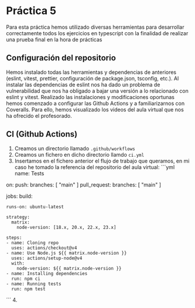 # Práctica 5
Para esta práctica hemos utilizado diversas herramientas para desarrollar correctamente todos los ejercicios en typescript con la finalidad de realizar una prueba final en la hora de prácticas

## Configuración del repositorio
Hemos instalado todas las herramientas y dependencias de anteriores (eslint, vitest, prettier, configuración de package.json, tsconfig, etc.). Al instalar las dependencias de eslint nos ha dado un problema de vulnerabilidad que nos ha obligado a bajar una versión a lo relacionado con eslint y vitest. 
Realizado las instalaciones y modificaciones oportunas hemos comenzado a configurar las Github Actions y a familiarizarnos con Coveralls. Para ello, hemos visualizado los videos del aula virtual que nos ha ofrecido el profesorado.

## CI (Github Actions)
1. Creamos un directorio llamado `.github/workflows` 
2. Creamos un fichero en dicho directorio llamdo `ci.yml`
3. Insertamos en el fichero anterior el flujo de trabajo que queramos, en mi caso he tomado la referencia del repositorio del aula virtual:
´´´yml
name: Tests

on:
  push:
    branches: [ "main" ]
  pull_request:
    branches: [ "main" ]

jobs:
  build:

    runs-on: ubuntu-latest

    strategy:
      matrix:
        node-version: [18.x, 20.x, 22.x, 23.x]

    steps:
    - name: Cloning repo
      uses: actions/checkout@v4
    - name: Use Node.js ${{ matrix.node-version }}
      uses: actions/setup-node@v4
      with:
        node-version: ${{ matrix.node-version }}
    - name: Installing dependencies
      run: npm ci
    - name: Running tests
      run: npm test
´´´
4. 
